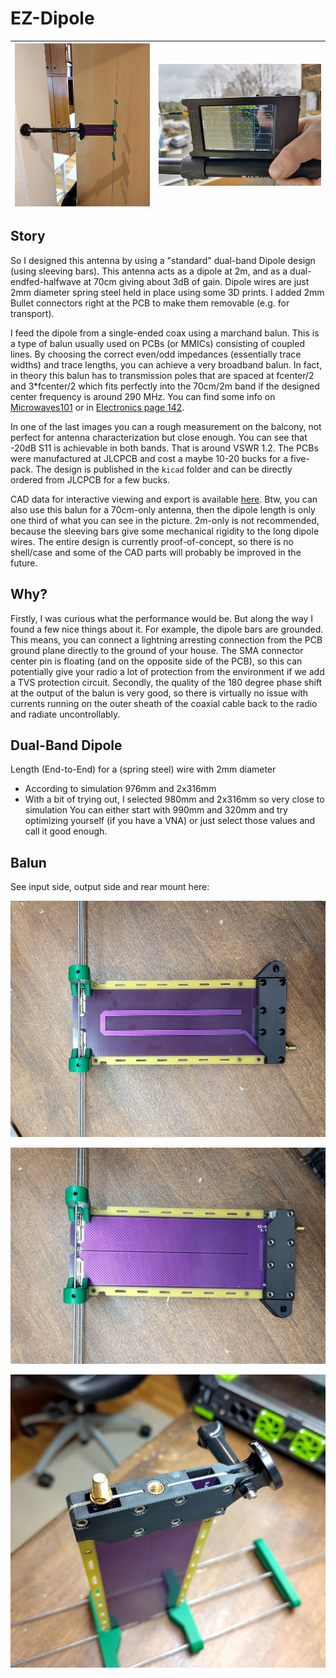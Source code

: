 # EZ-Dipole

![EZ-Dipole mounted with magnetic base on camera mount](images/IMG_20231229_100742.jpg?raw=true "EZ-Dipole mounted with magnetic base on camera mount")            |  ![EZ-Dipole S-Parameter measurement](images/IMG_20231229_104142.jpg?raw=true "EZ-Dipole S-Parameter measurement")
:-------------------------:|:-------------------------:

## Story
So I designed this antenna by using a "standard" dual-band Dipole design (using sleeving bars). This antenna acts as a dipole at 2m, and as a dual-endfed-halfwave at 70cm giving about 3dB of gain. Dipole wires are just 2mm diameter spring steel held in place using some 3D prints. I added 2mm Bullet connectors right at the PCB to make them removable (e.g. for transport).

I feed the dipole from a single-ended coax using a marchand balun. This is a type of balun usually used on PCBs (or MMICs) consisting of coupled lines. By choosing the correct even/odd impedances (essentially trace widths) and trace lengths, you can achieve a very broadband balun. In fact, in theory this balun has to transmission poles that are spaced at fcenter/2 and 3*fcenter/2 which fits perfectly into the 70cm/2m band if the designed center frequency is around 290 MHz. You can find some info on [Microwaves101](https://www.microwaves101.com/encyclopedias/marchand-balun) or in [Electronics page 142](https://www.worldradiohistory.com/Archive-Electronics/40s/Electronics-1944-12.pdf).

In one of the last images you can a rough measurement on the balcony, not perfect for antenna characterization but close enough. You can see that -20dB S11 is achievable in both bands. That is around VSWR 1.2.
The PCBs were manufactured at JLCPCB and cost a maybe 10-20 bucks for a five-pack. The design is published in the ``kicad`` folder and can be directly ordered from JLCPCB for a few bucks.

CAD data for interactive viewing and export is available [here](https://cad.onshape.com/documents/8bec165c172f3d5d236466bc/w/3552c482374d0af884c64410/e/ade224930e898bb7b68000cc?renderMode=0&uiState=65900c81cb4b177d9640ea59). Btw, you can also use this balun for a 70cm-only antenna, then the dipole length is only one third of what you can see in the picture. 2m-only is not recommended, because the sleeving bars give some mechanical rigidity to the long dipole wires. The entire design is currently proof-of-concept, so there is no shell/case and some of the CAD parts will probably be improved in the future.

## Why?
Firstly, I was curious what the performance would be. But along the way I found a few nice things about it.
For example, the dipole bars are grounded. This means, you can connect a lightning arresting connection from the PCB ground plane directly to the ground of your house. The SMA connector center pin is floating (and on the opposite side of the PCB), so this can potentially give your radio a lot of protection from the environment if we add a TVS protection circuit.
Secondly, the quality of the 180 degree phase shift at the output of the balun is very good, so there is virtually no issue with currents running on the outer sheath of the coaxial cable back to the radio and radiate uncontrollably.

## Dual-Band Dipole
Length (End-to-End) for a (spring steel) wire with 2mm diameter
- According to simulation 976mm and 2x316mm
- With a bit of trying out, I selected 980mm and 2x316mm so very close to simulation
You can either start with 990mm and 320mm and try optimizing yourself (if you have a VNA) or just select those values and call it good enough.

## Balun
See input side, output side and rear mount here:

![Balun input side](images/IMG_20231229_101317.jpg?raw=true "Balun input side")

![Balun output side](images/IMG_20231229_101331.jpg?raw=true "Balun output side")

![Balun rear](images/IMG_20231229_101429.jpg?raw=true "Balun rear")
